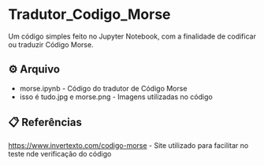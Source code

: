 # Tradutor_Codigo_Morse
Um código simples feito no Jupyter Notebook, com a finalidade de codificar ou traduzir Código Morse.

## ⚙ Arquivo
* morse.ipynb - Código do tradutor de Código Morse
* isso é tudo.jpg e morse.png - Imagens utilizadas no código

## 📋 Referências
https://www.invertexto.com/codigo-morse - Site utilizado para facilitar no teste nde verificação do código
